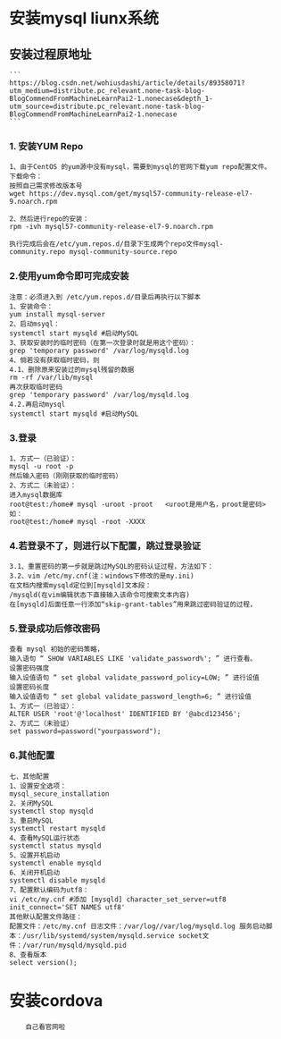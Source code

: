 # 安装mysql  liunx系统

 ## 安装过程原地址
    ```
    https://blog.csdn.net/wohiusdashi/article/details/89358071?utm_medium=distribute.pc_relevant.none-task-blog-BlogCommendFromMachineLearnPai2-1.nonecase&depth_1-utm_source=distribute.pc_relevant.none-task-blog-BlogCommendFromMachineLearnPai2-1.nonecase
    ```
  ### 1. 安装YUM Repo
    1、由于CentOS 的yum源中没有mysql，需要到mysql的官网下载yum repo配置文件。
    下载命令：
    按照自己需求修改版本号
    wget https://dev.mysql.com/get/mysql57-community-release-el7-9.noarch.rpm

    2、然后进行repo的安装：
    rpm -ivh mysql57-community-release-el7-9.noarch.rpm

    执行完成后会在/etc/yum.repos.d/目录下生成两个repo文件mysql-community.repo mysql-community-source.repo
  ### 2.使用yum命令即可完成安装
    注意：必须进入到 /etc/yum.repos.d/目录后再执行以下脚本
    1、安装命令：
    yum install mysql-server
    2、启动msyql：
    systemctl start mysqld #启动MySQL
    3、获取安装时的临时密码（在第一次登录时就是用这个密码）：
    grep 'temporary password' /var/log/mysqld.log
    4、倘若没有获取临时密码，则
    4.1、删除原来安装过的mysql残留的数据
    rm -rf /var/lib/mysql
    再次获取临时密码
    grep 'temporary password' /var/log/mysqld.log
    4.2.再启动mysql
    systemctl start mysqld #启动MySQL
  ### 3.登录
    1、方式一（已验证）：
    mysql -u root -p
    然后输入密码（刚刚获取的临时密码）
    2、方式二（未验证）：
    进入mysql数据库
    root@test:/home# mysql -uroot -proot   <uroot是用户名，proot是密码>
    如：
    root@test:/home# mysql -root -XXXX

  ### 4.若登录不了，则进行以下配置，跳过登录验证
    3.1、重置密码的第一步就是跳过MySQL的密码认证过程，方法如下：
    3.2、vim /etc/my.cnf(注：windows下修改的是my.ini)
    在文档内搜索mysqld定位到[mysqld]文本段：
    /mysqld(在vim编辑状态下直接输入该命令可搜索文本内容)
    在[mysqld]后面任意一行添加“skip-grant-tables”用来跳过密码验证的过程，


  ### 5.登录成功后修改密码
    查看 mysql 初始的密码策略，
    输入语句 “ SHOW VARIABLES LIKE 'validate_password%'; ” 进行查看。
    设置密码强度
    输入设值语句 “ set global validate_password_policy=LOW; ” 进行设值
    设置密码长度
    输入设值语句 “ set global validate_password_length=6; ” 进行设值
    1、方式一（已验证）：
    ALTER USER 'root'@'localhost' IDENTIFIED BY '@abcd123456'; 
    2、方式二（未验证）
    set password=password("yourpassword"); 
  ### 6.其他配置
    七、其他配置
    1、设置安全选项：
    mysql_secure_installation
    2、关闭MySQL
    systemctl stop mysqld 
    3、重启MySQL
    systemctl restart mysqld 
    4、查看MySQL运行状态
    systemctl status mysqld 
    5、设置开机启动
    systemctl enable mysqld 
    6、关闭开机启动
    systemctl disable mysqld 
    7、配置默认编码为utf8：
    vi /etc/my.cnf #添加 [mysqld] character_set_server=utf8 init_connect='SET NAMES utf8'
    其他默认配置文件路径： 
    配置文件：/etc/my.cnf 日志文件：/var/log//var/log/mysqld.log 服务启动脚本：/usr/lib/systemd/system/mysqld.service socket文件：/var/run/mysqld/mysqld.pid
    8、查看版本
    select version();


# 安装cordova
```
    自己看官网啦
    

```
























